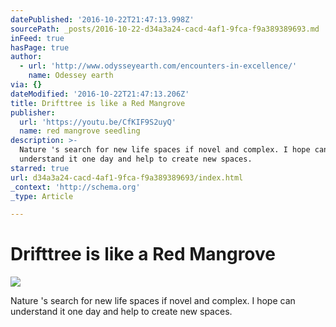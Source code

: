 ```yaml
---
datePublished: '2016-10-22T21:47:13.998Z'
sourcePath: _posts/2016-10-22-d34a3a24-cacd-4af1-9fca-f9a389389693.md
inFeed: true
hasPage: true
author:
  - url: 'http://www.odysseyearth.com/encounters-in-excellence/'
    name: Odessey earth
via: {}
dateModified: '2016-10-22T21:47:13.206Z'
title: Drifttree is like a Red Mangrove
publisher:
  url: 'https://youtu.be/CfKIF9S2uyQ'
  name: red mangrove seedling
description: >-
  Nature 's search for new life spaces if novel and complex. I hope can
  understand it one day and help to create new spaces.
starred: true
url: d34a3a24-cacd-4af1-9fca-f9a389389693/index.html
_context: 'http://schema.org'
_type: Article

---
```

# Drifttree is like a Red Mangrove
![](https://the-grid-user-content.s3-us-west-2.amazonaws.com/18d0cb67-fb65-4aa0-9e3e-920d9ce61d27.gif)

Nature 's search for new life spaces if novel and complex. I hope can understand it one day and help to create new spaces.